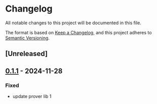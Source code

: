 # Changelog

All notable changes to this project will be documented in this file.

The format is based on [Keep a Changelog](https://keepachangelog.com/en/1.0.0/),
and this project adheres to [Semantic Versioning](https://semver.org/spec/v2.0.0.html).

## [Unreleased]

## [0.1.1](https://github.com/antonbaliasnikov/release-pls-plz/compare/prover-lib-1-v0.1.0...prover-lib-1-v0.1.1) - 2024-11-28

### Fixed

- update prover lib 1
